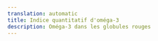 ```yaml
---
translation: automatic
title: Indice quantitatif d'oméga-3
description: Oméga-3 dans les globules rouges
---
```

